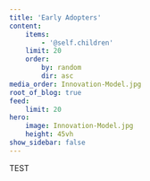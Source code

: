 ```yaml
---
title: 'Early Adopters'
content:
    items:
        - '@self.children'
    limit: 20
    order:
        by: random
        dir: asc
media_order: Innovation-Model.jpg
root_of_blog: true
feed:
    limit: 20
hero:
    image: Innovation-Model.jpg
    height: 45vh
show_sidebar: false
---
```


TEST 
